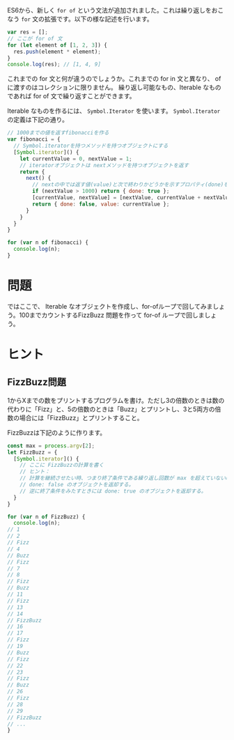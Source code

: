 ES6から、新しく `for of` という文法が追加されました。これは繰り返しをおこなう `for` 文の拡張です。以下の様な記述を行います。

```javascript
var res = [];
// ここが for of 文
for (let element of [1, 2, 3]) {
  res.push(element * element);
}
console.log(res); // [1, 4, 9]
```

これまでの for 文と何が違うのでしょうか。これまでの for in 文と異なり、 of に渡すのはコレクションに限りません。
繰り返し可能なもの、Iterable なものであれば for of 文で繰り返すことができます。

Iterable なものを作るには、 `Symbol.Iterator` を使います。 `Symbol.Iterator` の定義は下記の通り。

```javascript
// 1000までの値を返すfibonacciを作る
var fibonacci = {
  // Symbol.iteratorを持つメソッドを持つオブジェクトにする
  [Symbol.iterator]() {
    let currentValue = 0, nextValue = 1;
    // iteratorオブジェクトは nextメソッドを持つオブジェクトを返す
    return {
      next() {
        // nextの中では返す値(value)と次で終わりかどうかを示すプロパティ(done)を返す
        if (nextValue > 1000) return { done: true };
        [currentValue, nextValue] = [nextValue, currentValue + nextValue];
        return { done: false, value: currentValue };
      }
    }
  }
}

for (var n of fibonacci) {
  console.log(n);
}
```

# 問題

ではここで、 Iterable なオブジェクトを作成し、for-ofループで回してみましょう。100までカウントするFizzBuzz 問題を作って for-of ループで回しましょう。

# ヒント

## FizzBuzz問題

1からXまでの数をプリントするプログラムを書け。ただし3の倍数のときは数の代わりに「Fizz」と、5の倍数のときは「Buzz」とプリントし、3と5両方の倍数の場合には「FizzBuzz」とプリントすること。

FizzBuzzは下記のように作ります。

```javascript
const max = process.argv[2];
let FizzBuzz = {
  [Symbol.iterator]() {
    // ここに FizzBuzzの計算を書く
    // ヒント：
    // 計算を継続させたい時、つまり終了条件である繰り返し回数が max を超えていない時は
    // done: false のオブジェクトを返却する。
    // 逆に終了条件をみたすときには done: true のオブジェクトを返却する。
  }
}

for (var n of FizzBuzz) {
  console.log(n);
// 1
// 2
// Fizz
// 4
// Buzz
// Fizz
// 7
// 8
// Fizz
// Buzz
// 11
// Fizz
// 13
// 14
// FizzBuzz
// 16
// 17
// Fizz
// 19
// Buzz
// Fizz
// 22
// 23
// Fizz
// Buzz
// 26
// Fizz
// 28
// 29
// FizzBuzz
// ...
}

```
